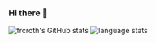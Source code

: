 ### Hi there 👋

![frcroth's GitHub stats](https://github-readme-stats.vercel.app/api?username=frcroth&show_icons=true&theme=tokyonight)
![language stats](https://github-readme-stats.vercel.app/api/top-langs/?username=frcroth&langs_count=5&theme=tokyonight)
<!--
**frcroth/frcroth** is a ✨ _special_ ✨ repository because its `README.md` (this file) appears on your GitHub profile.

Here are some ideas to get you started:

- 🔭 I’m currently working on ...
- 🌱 I’m currently learning ...
- 👯 I’m looking to collaborate on ...
- 🤔 I’m looking for help with ...
- 💬 Ask me about ...
- 📫 How to reach me: ...
- 😄 Pronouns: ...
- ⚡ Fun fact: ...
-->
